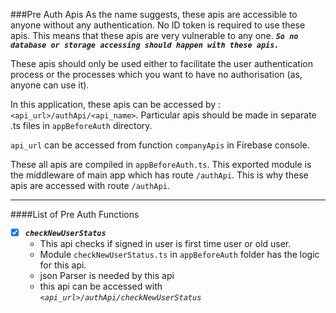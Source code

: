 ###Pre Auth Apis
As the name suggests, these apis are accessible to anyone without any authentication. No ID token is required to use these apis.
This means that these apis are very vulnerable to any one. **_`So no database or storage accessing should happen with these apis.`_**  

These apis should only be used either to facilitate the user authentication process or the processes which you want to have no authorisation (as, anyone can use it).

In this application, these apis can be accessed by : `<api_url>/authApi/<api_name>`.
Particular apis should be made in separate .ts files in `appBeforeAuth` directory.

`api_url` can be accessed from function `companyApis` in Firebase console.

These all apis are compiled in `appBeforeAuth.ts`. This exported module is the middleware of main app which has route `/authApi`. 
This is why these apis are accessed with route `/authApi`.
*****************************

####List of Pre Auth Functions

- [x] **_`checkNewUserStatus`_**
    - This api checks if signed in user is first time user or old user.
    - Module `checkNewUserStatus.ts` in `appBeforeAuth` folder has the logic for this api.
    - json Parser is needed by this api
    - this api can be accessed with _`<api_url>/authApi/checkNewUserStatus`_

